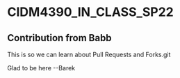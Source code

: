 # CIDM4390_IN_CLASS_SP22

## Contribution from Babb

This is so we can learn about Pull Requests and Forks.git

Glad to be here --Barek